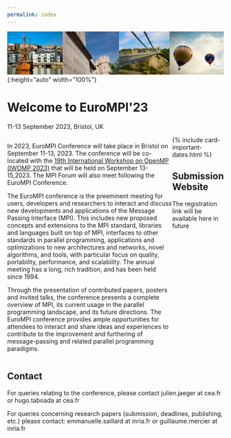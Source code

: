 ```yaml
---
permalink: index
---
```


![Banner](/assets/banner-B.png){:height="auto" width="100%"} 
<!-- ![Banner](/assets/banner_hamburg.jpg){:height="auto" width="100%"} -->

<h1>Welcome to EuroMPI'23</h1> 
  <p class="lead">11-13 September 2023, Bristol, UK</p>


<div style="display: flex; flex-direction:row;">

  <div id="divtext" class="text-justify conference-text">


  <p>
  In 2023, EuroMPI Conference will take place in Bristol on September 11-13, 2023. The conference will be co-located with the <a href="https://www.iwomp.org">19th International Workshop on OpenMP (IWOMP 2023)</a> that will be held on September 13-15,2023. The MPI Forum will also meet following the EuroMPI Conference. 
  </p>

  <p>
  The EuroMPI conference is the preeminent meeting for users, developers and researchers to interact and discuss new developments and applications of the Message Passing Interface (MPI). This includes new proposed concepts and extensions to the MPI standard, libraries and languages built on top of MPI, interfaces to other standards in parallel programming, applications and optimizations to new architectures and networks, novel algorithms, and tools, with particular focus on quality, portability, performance, and scalability. The annual meeting has a long, rich tradition, and has been held since 1994.
  </p>

  <p>
  Through the presentation of contributed papers, posters and invited talks, the conference presents a complete overview of MPI, its current usage in the parallel programming landscape, and its future directions. The EuroMPI conference provides ample opportunities for attendees to interact and share ideas and experiences to contribute to the improvement and furthering of message-passing and related parallel programming paradigms.
  </p>

  </div>

  <div id="divcard"> 
  {% include card-important-dates.html %}

  <div class="text-justify conference-text">
  <h2>Submission Website</h2>
  <p>The registration link will be available here in future</p>
  </div>
  </div>

</div>


<div class="text-justify conference-text">

<h2>Contact</h2>

<p>For queries relating to the conference, please contact julien.jaeger at cea.fr or hugo.taboada at cea.fr</p>

<p>For queries concerning research papers (submission, deadlines, publishing, etc.) please contact: emmanuelle.saillard at inria.fr or guillaume.mercier at inria.fr</p>

</div>
